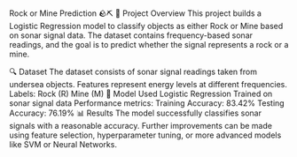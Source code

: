 Rock or Mine Prediction 🪨⛏️
📌 Project Overview
This project builds a Logistic Regression model to classify objects as either Rock or Mine based on sonar signal data. The dataset contains frequency-based sonar readings, and the goal is to predict whether the signal represents a rock or a mine.

🔍 Dataset
The dataset consists of sonar signal readings taken from undersea objects.
Features represent energy levels at different frequencies.
Labels:
Rock (R)
Mine (M)
🚀 Model Used
Logistic Regression
Trained on sonar signal data
Performance metrics:
Training Accuracy: 83.42%
Testing Accuracy: 76.19%
📊 Results
The model successfully classifies sonar signals with a reasonable accuracy.
Further improvements can be made using feature selection, hyperparameter tuning, or more advanced models like SVM or Neural Networks.
